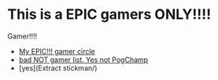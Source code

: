 # This is a EPIC gamers ONLY!!!!

Gamer!!!!

- [My EPIC!!! gamer circle](circle/)
- [bad NOT gamer list. Yes not PogChamp](to-do.txt)
- [yes](Extract stickman/) 